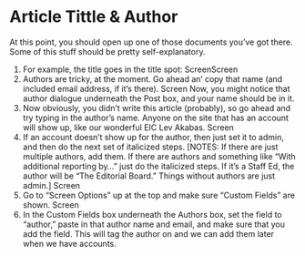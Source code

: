 # Article Tittle & Author

At this point, you should open up one of those documents you’ve got there. Some of this stuff should be pretty self-explanatory.

1. For example, the title goes in the title spot: ScreenScreen
2. Authors are tricky, at the moment. Go ahead an’ copy that name (and included email address, if it’s there). Screen
Now, you might notice that author dialogue underneath the Post box, and your name should be in it.
3. Now obviously, you didn’t write this article (probably), so go ahead and try typing in the author’s name. Anyone on the site that has an account will show up, like our wonderful EIC Lev Akabas. Screen
4. If an account doesn’t show up for the author, then just set it to admin, and then do the next set of italicized steps. [NOTES: If there are just multiple authors, add them. If there are authors and something like “With additional reporting by…” just do the italicized steps. If it’s a Staff Ed, the author will be “The Editorial Board.” Things without authors are just admin.] Screen
5. Go to “Screen Options” up at the top and make sure “Custom Fields” are shown. Screen
6. In the Custom Fields box underneath the Authors box, set the field to “author,” paste in that author name and email, and make sure that you add the field. This will tag the author on and we can add them later when we have accounts.
